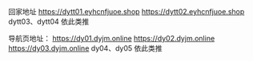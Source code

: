 回家地址
https://dytt01.eyhcnfjuoe.shop
https://dytt02.eyhcnfjuoe.shop
dytt03、dytt04
依此类推

导航页地址：
https://dy01.dyjm.online
https://dy02.dyjm.online
https://dy03.dyjm.online
dy04、dy05
依此类推

